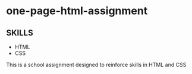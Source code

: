 # one-page-html-assignment
## SKILLS

- HTML
- CSS

This is a school assignment designed to reinforce skills in HTML and CSS
